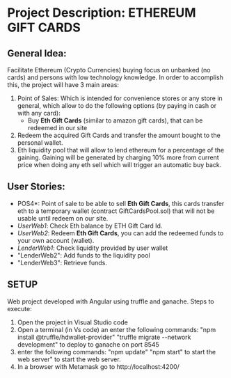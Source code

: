 ﻿# Project Description: ETHEREUM GIFT CARDS

## General Idea:
Facilitate Ethereum (Crypto Currencies)  buying focus on unbanked (no cards) and persons with low technology knowledge. In order to accomplish this, the project will have 3 main areas:

 1. Point of Sales: Which is intended for convenience stores or any store in general, which allow to do the following options (by paying in cash or with any card):
	 - Buy **Eth Gift Cards** (similar to amazon gift cards), that can be redeemed in 		our site
2. Redeem the acquired Gift Cards and transfer the amount bought to the personal wallet.
3. Eth liquidity pool that will allow to lend ethereum for a percentage of the gaining. Gaining will be generated by charging 10% more from current price when doing any eth sell which will trigger an automatic buy back.

## User Stories:
 - POS4*: Point of sale to be able to  sell **Eth Gift Cards**, this cards transfer eth to a temporary wallet (contract GiftCardsPool.sol) that will not be usable until redeem on our site. 
 - *UserWeb1*: Check Eth balance by ETH Gift Card Id.
 - *UserWeb2*: Redeem **Eth Gift Cards**, you can add the redeemed funds to your own account (wallet).
 - *LenderWeb1*: Check liquidity provided by user wallet
 - "LenderWeb2": Add funds to the liquidity pool
 - "LenderWeb3": Retrieve funds.

## SETUP
Web project developed with Angular using truffle and ganache.
Steps to execute:
1. Open the project in Visual Studio code
2. Open a terminal (in Vs code)  an enter the following commands:
  "npm install @truffle/hdwallet-provider"
	 "truffle migrate --network development" to deploy to ganache on port 8545
3. enter the following commands: 
    "npm update"
    "npm start" to start the web server" to start the web server.
4. In a browser with Metamask go to http://localhost:4200/
